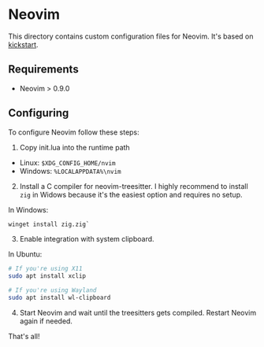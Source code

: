 # Neovim
This directory contains custom configuration files for Neovim. It's based on [kickstart](https://github.com/nvim-lua/kickstart.nvim).

## Requirements
- Neovim > 0.9.0

## Configuring
To configure Neovim follow these steps:

1. Copy init.lua into the runtime path
- Linux: `$XDG_CONFIG_HOME/nvim`
- Windows: `%LOCALAPPDATA%\nvim`

2. Install a C compiler for neovim-treesitter. I highly recommend to install `zig` in Widows because it's the easiest option and requires no setup.

In Windows:
```cmd
winget install zig.zig`
```

3. Enable integration with system clipboard.

In Ubuntu:
```bash
# If you're using X11
sudo apt install xclip

# If you're using Wayland
sudo apt install wl-clipboard
```

4. Start Neovim and wait until the treesitters gets compiled. Restart Neovim again if needed.

That's all!
